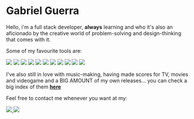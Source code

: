 <h1> Gabriel Guerra </h1>

<p> Hello, i'm a full stack developer, <strong>always</strong> learning and who it's also an aficionado by the creative world of problem-solving and design-thinking that comes with it.
</p>

<p>
Some of my favourite tools are:
</p>
<p>
<img src="https://img.shields.io/badge/Ruby-CC342D?style=for-the-badge&logo=ruby&logoColor=white"> 
<img src="https://img.shields.io/badge/Ruby_on_Rails-CC0000?style=for-the-badge&logo=ruby-on-rails&logoColor=white">
<img src="https://img.shields.io/badge/JavaScript-323330?style=for-the-badge&logo=javascript&logoColor=F7DF1E">
<img src="https://img.shields.io/badge/Vue.js-35495E?style=for-the-badge&logo=vuedotjs&logoColor=4FC08D">
<img src="https://img.shields.io/badge/PostgreSQL-316192?style=for-the-badge&logo=postgresql&logoColor=white">
<img src="https://img.shields.io/badge/CSS3-1572B6?style=for-the-badge&logo=css3&logoColor=white">
<img src="https://img.shields.io/badge/HTML5-E34F26?style=for-the-badge&logo=html5&logoColor=white">
<img src="https://img.shields.io/badge/Wordpress-21759B?style=for-the-badge&logo=wordpress&logoColor=white">
<img src="https://img.shields.io/badge/Figma-F24E1E?style=for-the-badge&logo=figma&logoColor=white">
<img src="https://img.shields.io/badge/Bootstrap-563D7C?style=for-the-badge&logo=bootstrap&logoColor=white">
<img src="https://img.shields.io/badge/Heroku-430098?style=for-the-badge&logo=heroku&logoColor=white">    
</p>

<p>
I've also still in love with music-making, having made scores for TV, movies and videogame and a BIG AMOUNT of my own releases... you can check a big index of them <strong><a href="https://gabrielguerra.org">here</a></strong>
</p>

<p> Feel free to contact me whenever you want at my: </p>

<p>
    <a href="mailto:gabrielpessoaguerracavalcanti@gmail.com"> <img src="https://img.shields.io/badge/Gmail-D14836?style=for-the-badge&logo=gmail&logoColor=white"> </a>
    <a href="https://www.linkedin.com/in/gabriel-pessoa-guerra/"> <img src="https://img.shields.io/badge/LinkedIn-0077B5?style=for-the-badge&logo=linkedin&logoColor=white"> </a>
</p>


<!--
**guerrinharj/guerrinharj** is a ✨ _special_ ✨ repository because its `README.md` (this file) appears on your GitHub profile.

Here are some ideas to get you started:

- 🔭 I’m currently working on ...
- 🌱 I’m currently learning ...
- 👯 I’m looking to collaborate on ...
- 🤔 I’m looking for help with ...
- 💬 Ask me about ...
- 📫 How to reach me: ...
- 😄 Pronouns: ...
- ⚡ Fun fact: ...
-->
